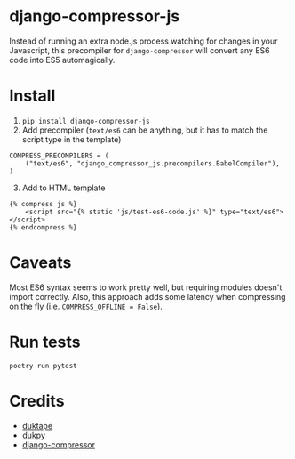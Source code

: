 # django-compressor-js

Instead of running an extra node.js process watching for changes in your Javascript, this precompiler for `django-compressor` will convert any ES6 code into ES5 automagically.

# Install
1. `pip install django-compressor-js`
2. Add precompiler (`text/es6` can be anything, but it has to match the script type in the template)
```
COMPRESS_PRECOMPILERS = (
    ("text/es6", "django_compressor_js.precompilers.BabelCompiler"),
)
```
3. Add to HTML template
```
{% compress js %}
	<script src="{% static 'js/test-es6-code.js' %}" type="text/es6"></script>
{% endcompress %}
```

# Caveats
Most ES6 syntax seems to work pretty well, but requiring modules doesn't import correctly. Also, this approach adds some latency when compressing on the fly (i.e. `COMPRESS_OFFLINE = False`).

# Run tests
`poetry run pytest`

# Credits
- [duktape](https://github.com/svaarala/duktape/)
- [dukpy](https://github.com/amol-/dukpy)
- [django-compressor](https://pypi.org/project/django-compressor/)
